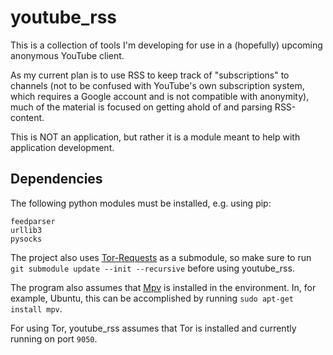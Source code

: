 # youtube_rss

This is a collection of tools I'm developing for use in a (hopefully) upcoming
anonymous YouTube client.

As my current plan is to use RSS to keep track of "subscriptions" to channels
(not to be confused with YouTube's own subscription system, which requires a
Google account and is not compatible with anonymity), much of the material is
focused on getting ahold of and parsing RSS-content.

This is NOT an application, but rather it is a module meant to help with
application development.

## Dependencies

The following python modules must be installed, e.g. using pip:
```
feedparser
urllib3
pysocks
```
The project also uses [Tor-Requests](https://github.com/SimonDaNinja/tor_requests/tree/db191029791e12a73d02f6533f17371fea6aeed1)
as a submodule, so make sure to run `git submodule update --init --recursive`
before using youtube\_rss.

The program also assumes that [Mpv](https://github.com/mpv-player/mpv) is
installed in the environment. In, for example, Ubuntu, this can be accomplished
by running `sudo apt-get install mpv`.

For using Tor, youtube\_rss assumes that Tor is installed and currently running
on port `9050`.
